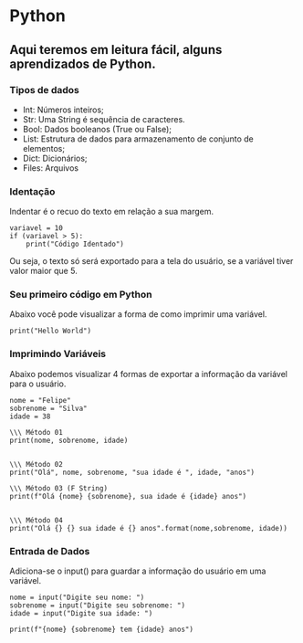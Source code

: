 # Python

## Aqui teremos em leitura fácil, alguns aprendizados de Python.


### Tipos de dados

* Int: Números inteiros;
* Str: Uma String é sequência de caracteres.
* Bool: Dados booleanos (True ou False);
* List: Estrutura de dados para armazenamento de conjunto de elementos;
* Dict: Dicionários;
* Files: Arquivos

### Identação 

Indentar é o recuo do texto em relação a sua margem.

```
variavel = 10
if (variavel > 5):
    print("Código Identado")
```
Ou seja, o texto só será exportado para a tela do usuário, se a variável tiver valor maior que 5.


### Seu primeiro código em Python

Abaixo você pode visualizar a forma de como imprimir uma variável.

```
print("Hello World")
```

### Imprimindo Variáveis
Abaixo podemos visualizar 4 formas de exportar a informação da variável para o usuário.

```
nome = "Felipe"
sobrenome = "Silva"
idade = 38

\\\ Método 01
print(nome, sobrenome, idade)


\\\ Método 02
print("Olá", nome, sobrenome, "sua idade é ", idade, "anos")

\\\ Método 03 (F String)
print(f"Olá {nome} {sobrenome}, sua idade é {idade} anos")


\\\ Método 04 
print("Olá {} {} sua idade é {} anos".format(nome,sobrenome, idade))
```

### Entrada de Dados

Adiciona-se o input() para guardar a informação do usuário em uma variável.
```
nome = input("Digite seu nome: ")
sobrenome = input("Digite seu sobrenome: ")
idade = input("Digite sua idade: ")

print(f"{nome} {sobrenome} tem {idade} anos")

```


